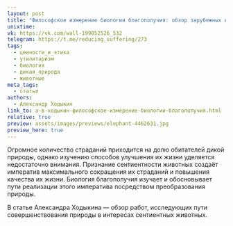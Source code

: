 ```yaml
---
layout: post
title: "Философское измерение биологии благополучия: обзор зарубежных исследований"
unixtime: 
vk: https://vk.com/wall-199052526_532
telegram: https://t.me/reducing_suffering/273
tags:
  - ценности_и_этика
  - утилитаризм
  - биология
  - дикая_природа
  - животные
meta_tags:
  - статьи
authors:
  - Александр Ходыкин
link_to: а-в-ходыкин-философское-измерение-биологии-благополучия.html
relative: true
preview: assets/images/previews/elephant-4462631.jpg
preview_here: true
---
```

Огромное количество страданий приходится на долю обитателей дикой природы, однако изучению способов улучшения их жизни уделяется недостаточно внимания. Признание сентиентности животных создаёт императив максимального сокращения их страданий и повышения качества их жизни. Биология благополучия изучает и обосновывает пути реализации этого императива посредством преобразования природы.

В статье Александра Ходыкина — обзор работ, исследующих пути совершенствования природы в интересах сентиентных животных.
